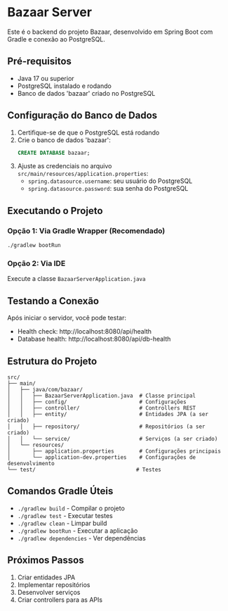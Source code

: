 # Bazaar Server

Este é o backend do projeto Bazaar, desenvolvido em Spring Boot com Gradle e conexão ao PostgreSQL.

## Pré-requisitos

- Java 17 ou superior
- PostgreSQL instalado e rodando
- Banco de dados 'bazaar' criado no PostgreSQL

## Configuração do Banco de Dados

1. Certifique-se de que o PostgreSQL está rodando
2. Crie o banco de dados 'bazaar':
   ```sql
   CREATE DATABASE bazaar;
   ```
3. Ajuste as credenciais no arquivo `src/main/resources/application.properties`:
   - `spring.datasource.username`: seu usuário do PostgreSQL
   - `spring.datasource.password`: sua senha do PostgreSQL

## Executando o Projeto

### Opção 1: Via Gradle Wrapper (Recomendado)
```bash
./gradlew bootRun
```

### Opção 2: Via IDE
Execute a classe `BazaarServerApplication.java`

## Testando a Conexão

Após iniciar o servidor, você pode testar:

- Health check: http://localhost:8080/api/health
- Database health: http://localhost:8080/api/db-health

## Estrutura do Projeto

```
src/
├── main/
│   ├── java/com/bazaar/
│   │   ├── BazaarServerApplication.java  # Classe principal
│   │   ├── config/                       # Configurações
│   │   ├── controller/                   # Controllers REST
│   │   ├── entity/                       # Entidades JPA (a ser criado)
│   │   ├── repository/                   # Repositórios (a ser criado)
│   │   └── service/                      # Serviços (a ser criado)
│   └── resources/
│       ├── application.properties        # Configurações principais
│       └── application-dev.properties    # Configurações de desenvolvimento
└── test/                                # Testes
```

## Comandos Gradle Úteis

- `./gradlew build` - Compilar o projeto
- `./gradlew test` - Executar testes
- `./gradlew clean` - Limpar build
- `./gradlew bootRun` - Executar a aplicação
- `./gradlew dependencies` - Ver dependências

## Próximos Passos

1. Criar entidades JPA
2. Implementar repositórios
3. Desenvolver serviços
4. Criar controllers para as APIs
